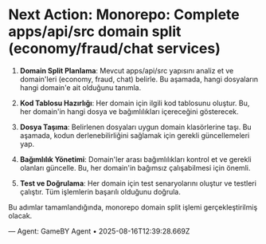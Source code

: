 # Next Action: Monorepo: Complete apps/api/src domain split (economy/fraud/chat services)

1. **Domain Split Planlama**: Mevcut apps/api/src yapısını analiz et ve domain'leri (economy, fraud, chat) belirle. Bu aşamada, hangi dosyaların hangi domain'e ait olduğunu tanımla.

2. **Kod Tablosu Hazırlığı**: Her domain için ilgili kod tablosunu oluştur. Bu, her domain'in hangi dosya ve bağımlılıkları içereceğini gösterecek.

3. **Dosya Taşıma**: Belirlenen dosyaları uygun domain klasörlerine taşı. Bu aşamada, kodun derlenebilirliğini sağlamak için gerekli güncellemeleri yap.

4. **Bağımlılık Yönetimi**: Domain'ler arası bağımlılıkları kontrol et ve gerekli olanları güncelle. Bu, her domain'in bağımsız çalışabilmesi için önemli.

5. **Test ve Doğrulama**: Her domain için test senaryolarını oluştur ve testleri çalıştır. Tüm işlemlerin başarılı olduğunu doğrula. 

Bu adımlar tamamlandığında, monorepo domain split işlemi gerçekleştirilmiş olacak.

— Agent: GameBY Agent • 2025-08-16T12:39:28.669Z
